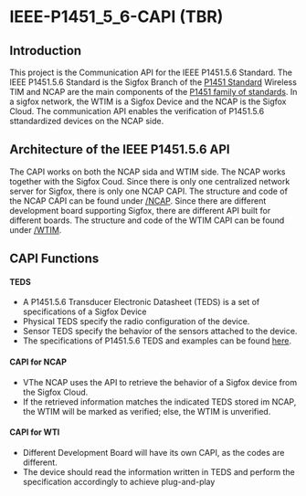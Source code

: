 # IEEE-P1451_5_6-CAPI (TBR)
## Introduction
This project is the Communication API for the IEEE P1451.5.6 Standard.
The IEEE P1451.5.6 Standard is the Sigfox Branch of the [P1451 Standard][1]
Wireless TIM and NCAP are the main components of the [P1451 family of standards][1].
In a sigfox network, the WTIM is a Sigfox Device and the NCAP is the Sigfox Cloud.
The communication API enables the verification of P1451.5.6 sttandardized devices on the NCAP side.

## Architecture of the IEEE P1451.5.6 API
The CAPI works on both the NCAP sida and WTIM side. 
The NCAP works together with the Sigfox Coud. 
Since there is only one centralized network server for Sigfox, there is only one NCAP CAPI. 
The structure and code of the NCAP CAPI can be found under [/NCAP][2].
Since there are different development board supporting Sigfox, there are different API built for different boards. 
The structure and code of the WTIM CAPI can be found under [/WTIM][4].

## CAPI Functions
#### TEDS
* A P1451.5.6 Transducer Electronic Datasheet (TEDS) is a set of specifications of a Sigfox Device
* Physical TEDS specify the radio configuration of the device.
* Sensor TEDS specify the behavior of the sensors attached to the device. 
* The specifications of P1451.5.6 TEDS and examples can be found [here][3]. 
#### CAPI for NCAP
* VThe NCAP uses the API to retrieve the behavior of a Sigfox device from the Sigfox Cloud. 
* If the retrieved information matches the indicated TEDS stored im NCAP, the WTIM will be marked as verified; else, the WTIM is unverified.
#### CAPI for WTI
* Different Development Board will have its own CAPI, as the codes are different.
* The device should read the information written in TEDS and perform the specification accordingly to achieve plug-and-play

[1]: https://en.wikipedia.org/wiki/IEEE_1451
[2]: https://github.com/yoche2000/IEEE-P1451_5_6-CAPI/tree/main/NCAP
[3]: https://github.com/yoche2000/IEEE-P1451_5_6-CAPI/tree/main/Example%20TEDS
[4]: https://github.com/yoche2000/IEEE-P1451_5_6-CAPI/tree/main/WRIM
